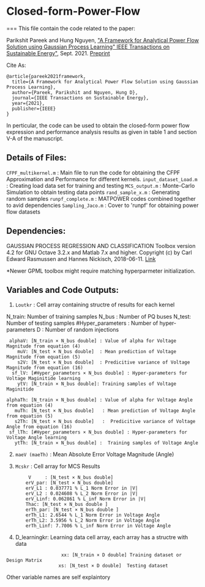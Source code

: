 # Closed-form-Power-Flow
===
This file contain the code related to the paper: 

Parikshit Pareek and Hung Nguyen, ["A Framework for Analytical Power Flow Solution using Gaussian Process Learning" IEEE Transactions on Sustainable Energy"](https://ieeexplore.ieee.org/document/9552521), Sept. 2021. [Preprint](https://www.researchgate.net/publication/354937182_A_Framework_for_Analytical_Power_Flow_Solution_using_Gaussian_Process_Learning)

Cite As: 
```
@article{pareek2021framework,
  title={A Framework for Analytical Power Flow Solution using Gaussian Process Learning},
  author={Pareek, Parikshit and Nguyen, Hung D},
  journal={IEEE Transactions on Sustainable Energy},
  year={2021},
  publisher={IEEE}
}
```

In perticular, the code can be used to obtain the closed-form power flow expression and performance analysis results as given in table 1 and section V-A of the manuscript. 

## Details of Files: 
`CFPF_multikernel.m` : Main file to run the code for obtaining the CFPF Approximation and Performance for different kernels.
`input_dataset_Load.m` : Creating load data set for training and testing 
`MCS_output.m`    : Monte-Carlo Simulation to obtain testing data points
`rand_sample_x.m` : Generating random samples
`runpf_complete.m` : MATPOWER codes combined together to avid dependencies 
`Sampling_Jaco.m`  : Cover to 'runpf' for obtaining power flow datasets

## Dependencies: 
GAUSSIAN PROCESS REGRESSION AND CLASSIFICATION Toolbox version 4.2 for GNU Octave 3.2.x and Matlab 7.x and higher.
Copyright (c) by Carl Edward Rasmussen and Hannes Nickisch, 2018-06-11.
[Link](http://www.gaussianprocess.org/gpml/code/matlab/doc/)

*Newer GPML toolbox might require matching hyperparmeter initialization.

## Variables and Code Outputs: 

1. `Loutkr` : Cell array containing structre of results for each kernel

N_train: Number of training samples
N_bus : Number of PQ buses
N_test: Number of testing samples 
#Hyper_parameters : Number of hyper-parameters
D   : Number of random injections

     alphaV: [N_train × N_bus double] : Value of alpha for Voltage Magnitude from equation (4)
        muV: [N_test × N_bus double]  : Mean prediction of Voltage Magnitude from equation (5)
        s2V: [N_test × N_bus double]  : Predicitive variance of Voltage Magnitude from equation (16)
      sf_lV: [#Hyper_parameters × N_bus double] : Hyper-parameters for Voltage Maginitide learning
        ytV: [N_train × N_bus double]: Training samples of Voltage Maginitide

    alphaTh: [N_train × N_bus double] : Value of alpha for Voltage Angle from equation (4)
       muTh: [N_test × N_bus double]   : Mean prediction of Voltage Angle from equation (5)
       s2Th: [N_test × N_bus double]   :  Predicitive variance of Voltage Angle from equation (16)
     sf_lTh: [#Hyper_parameters × N_bus double] : Hyper-parameters for Voltage Angle learning
       ytTh: [N_train × N_bus double] :  Training samples of Voltage Angle

2. `maeV (maeTh)` : Mean Absolute Error Voltage Magnitude (Angle)

3. `Mcskr` : Cell array for MCS Results
```
        V     : [N_test × N_bus double]
       erV_par: [N_test × N_bus double]
       erV_L1 : 0.037771 % L_1 Norm Error in |V|
       erV_L2 : 0.024608 % L_2 Norm Error in |V|
       erV_Linf: 0.062861 % L_inf Norm Error in |V|
       Thac: [N_test × N_bus double ]
       erTh_par: [N_test × N_bus double ]
       erTh_L1: 2.6544 % L_1 Norm Error in Voltage Angle 
       erTh_L2: 3.5956 % L_2 Norm Error in Voltage Angle 
       erTh_Linf: 7.7006 % L_inf Norm Error in Voltage Angle 
```


4. D_learningkr: Learning data cell array, each array has a structre with data
```
                    xx: [N_train × D double] Training dataset or Design Matrix
                   xs: [N_test × D double]  Testing dataset 
```
Other variable names are self explaintory

